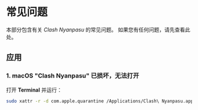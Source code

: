 # 常见问题

本部分包含有关 _Clash Nyanpasu_ 的常见问题。
如果您有任何问题，请先查看此处。

## 应用

### 1. macOS "Clash Nyanpasu" 已损坏，无法打开

打开 **Terminal** 并运行：

```bash
sudo xattr -r -d com.apple.quarantine /Applications/Clash\ Nyanpasu.app
```
